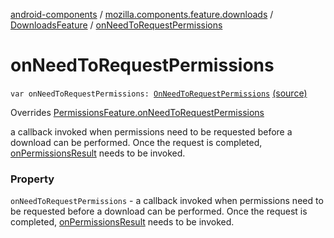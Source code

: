 [android-components](../../index.md) / [mozilla.components.feature.downloads](../index.md) / [DownloadsFeature](index.md) / [onNeedToRequestPermissions](./on-need-to-request-permissions.md)

# onNeedToRequestPermissions

`var onNeedToRequestPermissions: `[`OnNeedToRequestPermissions`](../../mozilla.components.support.base.feature/-on-need-to-request-permissions.md) [(source)](https://github.com/mozilla-mobile/android-components/blob/master/components/feature/downloads/src/main/java/mozilla/components/feature/downloads/DownloadsFeature.kt#L49)

Overrides [PermissionsFeature.onNeedToRequestPermissions](../../mozilla.components.support.base.feature/-permissions-feature/on-need-to-request-permissions.md)

a callback invoked when permissions
need to be requested before a download can be performed. Once the request
is completed, [onPermissionsResult](on-permissions-result.md) needs to be invoked.

### Property

`onNeedToRequestPermissions` - a callback invoked when permissions
need to be requested before a download can be performed. Once the request
is completed, [onPermissionsResult](on-permissions-result.md) needs to be invoked.